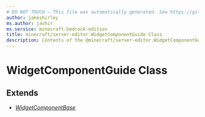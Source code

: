 ```yaml
---
# DO NOT TOUCH — This file was automatically generated. See https://github.com/mojang/minecraftapidocsgenerator to modify descriptions, examples, etc.
author: jakeshirley
ms.author: jashir
ms.service: minecraft-bedrock-edition
title: minecraft/server-editor.WidgetComponentGuide Class
description: Contents of the @minecraft/server-editor.WidgetComponentGuide class.
---
```

# WidgetComponentGuide Class

## Extends
- [*WidgetComponentBase*](WidgetComponentBase.md)
